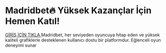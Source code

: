 # Madridbet🔥 Yüksek Kazançlar İçin Hemen Katıl!
<a href="https://t.me/+vT5xydT9LLBlMzA0"> GİRİŞ İÇİN TIKLA </a>
Madridbet, her seviyeden oyuncuya hitap eden ve yüksek kaliteli grafiklerle desteklenen kullanıcı dostu bir platformdur. Eğlenceli oyun deneyimi sunar
